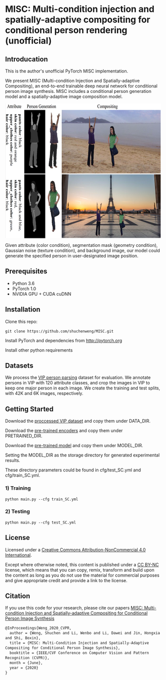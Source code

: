 # MISC: Multi-condition injection and spatially-adaptive compositing for conditional person rendering (unofficial)

## Introducation
This is the author's unofficial PyTorch MISC implementation.

We present MISC (Multi-condition Injection and Spatially-adaptive Compositing), an end-to-end trainable deep neural network for conditional person image synthesis. MISC includes a conditional person generation model and a spatially-adaptive image composition model.

<!-- ![test image size](https://github.com/shuchenweng/MISC/blob/main/setting.png){:height="50%" width="50%"} -->
 <img src="https://github.com/shuchenweng/MISC/blob/main/setting.png" width = "627" height = "434" alt="图片名称" align=center />

Given attribute (color condition), segmentation mask (geometry condition), Gaussian noise (texture condition), and background image, our model could generate the specified person in user-designated image position.

## Prerequisites
* Python 3.6
* PyTorch 1.0
* NVIDIA GPU + CUDA cuDNN

## Installation
Clone this repo: 
```
git clone https://github.com/shuchenweng/MISC.git
```
Install PyTorch and dependencies from http://pytorch.org

Install other python requirements

## Datasets
We process the [VIP person parsing](https://github.com/HCPLab-SYSU/ATEN.git) dataset for evaluation. We annotate persons in VIP with 120 attribute classes, and crop the images in VIP to keep one major person in each image. We create the training and test splits, with 42K and 6K images, respectively.

## Getting Started
Download the [proccessed VIP dataset](google_driver) and copy them under DATA_DIR.

Download the [pre-trained encoders](google_driver) and copy them under PRETRAINED_DIR. 

Download the [pre-trained model](google_driver) and copy them under MODEL_DIR. 

Setting the MODEL_DIR as the storage directory for generated experimental results.

These directory parameters could be found in cfg/test_SC.yml and cfg/train_SC.yml. 

### 1) Training
```
python main.py --cfg train_SC.yml
```
### 2) Testing
```
python main.py --cfg test_SC.yml
```

## License
Licensed under a [Creative Commons Attribution-NonCommercial 4.0 International](https://creativecommons.org/licenses/by-nc/4.0/).

Except where otherwise noted, this content is published under a [CC BY-NC](https://creativecommons.org/licenses/by-nc/4.0/) license, which means that you can copy, remix, transform and build upon the content as long as you do not use the material for commercial purposes and give appropriate credit and provide a link to the license.

## Citation
If you use this code for your research, please cite our papers [MISC: Multi-condition Injection and Spatially-adaptive Compositing for Conditional Person Image Synthesis](https://ci.idm.pku.edu.cn/CVPR20c.pdf)
```
@InProceedings{Weng_2020_CVPR,
  author = {Weng, Shuchen and Li, Wenbo and Li, Dawei and Jin, Hongxia and Shi, Boxin},
  title = {MISC: Multi-Condition Injection and Spatially-Adaptive Compositing for Conditional Person Image Synthesis},
  booktitle = {IEEE/CVF Conference on Computer Vision and Pattern Recognition (CVPR)},
  month = {June},
  year = {2020}
}
```
